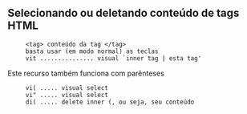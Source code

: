 Selecionando ou deletando conteúdo de tags HTML
-------------------------------------------------------------------

         <tag> conteúdo da tag </tag>
         basta usar (em modo normal) as teclas
         vit ............... visual `inner tag | esta tag'

Este recurso também funciona com parênteses

         vi( ..... visual select
         vi" ..... visual select
         di( ..... delete inner (, ou seja, seu conteúdo
